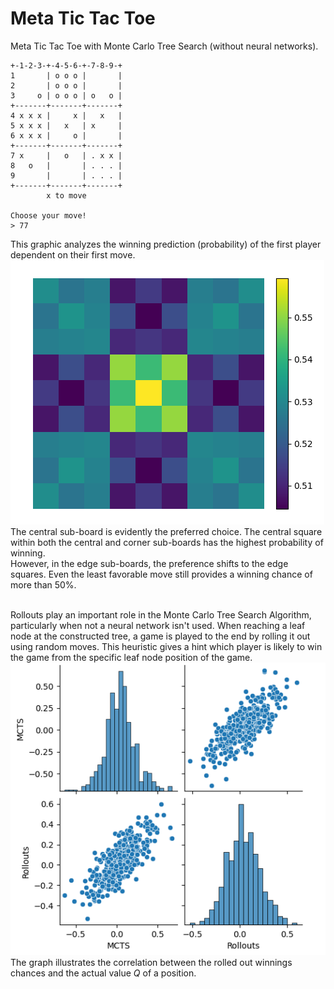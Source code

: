 
# Meta Tic Tac Toe

Meta Tic Tac Toe with Monte Carlo Tree Search (without neural networks).

```
+-1-2-3-+-4-5-6-+-7-8-9-+
1       | o o o |       |
2       | o o o |       |
3     o | o o o | o   o |
+-------+-------+-------+
4 x x x |     x |   x   |
5 x x x |   x   | x     |
6 x x x |     o |       |
+-------+-------+-------+
7 x     |   o   | . x x |
8   o   |       | . . . |
9       |       | . . . |
+-------+-------+-------+
        x to move
        
Choose your move!
> 77
```

This graphic analyzes the winning prediction (probability) of the first player dependent on their first move.<br>
![First Move Prediction](images/firstmoveanalysis.png "First Move Prediction")<br>
The central sub-board is evidently the preferred choice. The central square within both the central and corner sub-boards has the highest probability of winning.<br>
However, in the edge sub-boards, the preference shifts to the edge squares. Even the least favorable move still provides a winning chance of more than 50%.<br><br>

Rollouts play an important role in the Monte Carlo Tree Search Algorithm, particularly when not a neural network isn't used. When reaching a leaf node at the constructed tree, a game is played to the end by rolling it out using random moves. This heuristic gives a hint which player is likely to win the game from the specific leaf node position of the game.<br>
![Correlation MCTS & Rollouts](images/correlation.png "Correlation MCTS & Rollouts")<br>
The graph illustrates the correlation between the rolled out winnings chances and the actual value *Q* of a position.